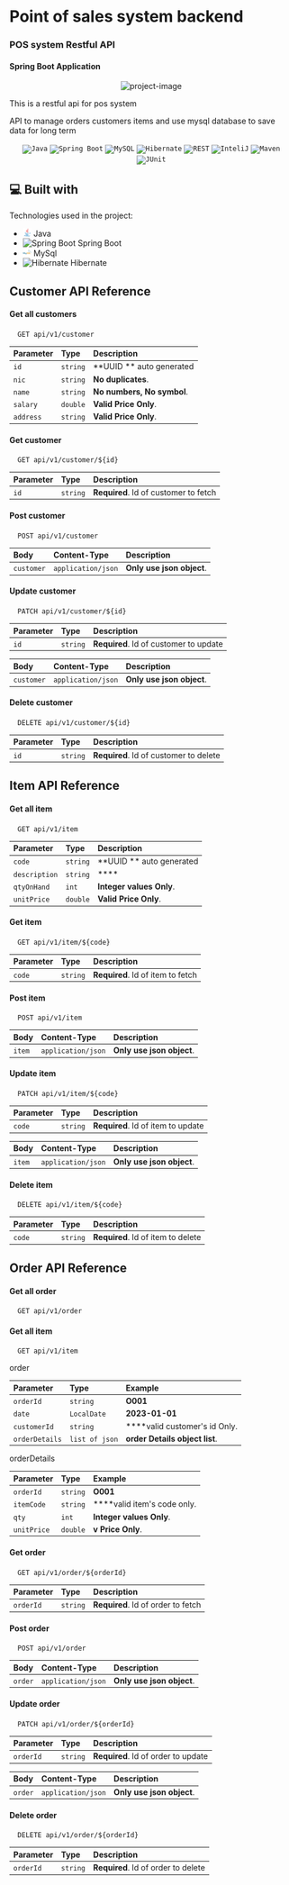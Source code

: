# Point of sales system backend

### POS system Restful API

#### Spring Boot Application

<p align="center"><img src="https://socialify.git.ci/shamodhaSahan/POS-Backend-Spring-Boot/image?language=1&amp;name=1&amp;owner=1&amp;theme=Light" alt="project-image"></p>

This is a restful api for pos system

API to manage orders customers items and use mysql database to save data for long term


<div align="center">
	<code><img width="50" src="https://user-images.githubusercontent.com/25181517/117201156-9a724800-adec-11eb-9a9d-3cd0f67da4bc.png" alt="Java" title="Java"/></code>
	<code><img width="50" src="https://user-images.githubusercontent.com/25181517/183891303-41f257f8-6b3d-487c-aa56-c497b880d0fb.png" alt="Spring Boot" title="Spring Boot"/></code>
	<code><img width="50" src="https://user-images.githubusercontent.com/25181517/183896128-ec99105a-ec1a-4d85-b08b-1aa1620b2046.png" alt="MySQL" title="MySQL"/></code>
	<code><img width="50" src="https://user-images.githubusercontent.com/25181517/117207493-49665200-adf4-11eb-808e-a9c0fcc2a0a0.png" alt="Hibernate" title="Hibernate"/></code>
	<code><img width="50" src="https://user-images.githubusercontent.com/25181517/192107858-fe19f043-c502-4009-8c47-476fc89718ad.png" alt="REST" title="REST"/></code>
	<code><img width="50" src="https://user-images.githubusercontent.com/25181517/192108890-200809d1-439c-4e23-90d3-b090cf9a4eea.png" alt="InteliJ" title="InteliJ"/></code>
	<code><img width="50" src="https://user-images.githubusercontent.com/25181517/117207242-07d5a700-adf4-11eb-975e-be04e62b984b.png" alt="Maven" title="Maven"/></code>
	<code><img width="50" src="https://user-images.githubusercontent.com/25181517/117533873-484d4480-afef-11eb-9fad-67c8605e3592.png" alt="JUnit" title="JUnit"/></code>
</div>

<h2>💻 Built with</h2>

Technologies used in the project:

*   <img src="https://raw.githubusercontent.com/devicons/devicon/master/icons/java/java-original.svg" alt="java" width="15" /> Java 
*   <img width="15" src="https://user-images.githubusercontent.com/25181517/183891303-41f257f8-6b3d-487c-aa56-c497b880d0fb.png" alt="Spring Boot" title="Spring Boot"/> Spring Boot
*   <img src="https://raw.githubusercontent.com/devicons/devicon/master/icons/mysql/mysql-original-wordmark.svg" alt="mysql" width="15" /> MySql
*   <img width="15" src="https://user-images.githubusercontent.com/25181517/117207493-49665200-adf4-11eb-808e-a9c0fcc2a0a0.png" alt="Hibernate" title="Hibernate"/> Hibernate 

## Customer API Reference

#### Get all customers

```http
  GET api/v1/customer
```

| Parameter | Type     | Description                |
|:----------|:---------|:---------------------------|
| `id`      | `string` | **UUID ** auto generated   |
| `nic`     | `string` | **No duplicates**.         |
| `name`    | `string` | **No numbers, No symbol**. |
| `salary`  | `double` | **Valid Price Only**.      |
| `address` | `string` | **Valid Price Only**.      |

#### Get customer

```http
  GET api/v1/customer/${id}
```

| Parameter | Type     | Description                           |
|:----------|:---------|:--------------------------------------|
| `id`      | `string` | **Required**. Id of customer to fetch |

#### Post customer

```http
  POST api/v1/customer
```

| Body       | Content-Type       | Description               |
|:-----------|:-------------------|:--------------------------|
| `customer` | `application/json` | **Only use json object**. |

#### Update customer

```http
  PATCH api/v1/customer/${id}
```

| Parameter | Type     | Description                            |
|:----------|:---------|:---------------------------------------|
| `id`      | `string` | **Required**. Id of customer to update |

| Body       | Content-Type       | Description               |
|:-----------|:-------------------|:--------------------------|
| `customer` | `application/json` | **Only use json object**. |

#### Delete customer

```http
  DELETE api/v1/customer/${id}
```

| Parameter | Type     | Description                            |
|:----------|:---------|:---------------------------------------|
| `id`      | `string` | **Required**. Id of customer to delete |

## Item API Reference

#### Get all item

```http
  GET api/v1/item
```

| Parameter     | Type     | Description              |
|:--------------|:---------|:-------------------------|
| `code`        | `string` | **UUID ** auto generated |
| `description` | `string` | ****                     |
| `qtyOnHand`   | `int`    | **Integer values Only**. |
| `unitPrice`   | `double` | **Valid Price Only**.    |

#### Get item

```http
  GET api/v1/item/${code}
```

| Parameter | Type     | Description                       |
|:----------|:---------|:----------------------------------|
| `code`    | `string` | **Required**. Id of item to fetch |

#### Post item

```http
  POST api/v1/item
```

| Body   | Content-Type       | Description               |
|:-------|:-------------------|:--------------------------|
| `item` | `application/json` | **Only use json object**. |

#### Update item

```http
  PATCH api/v1/item/${code}
```

| Parameter | Type     | Description                        |
|:----------|:---------|:-----------------------------------|
| `code`    | `string` | **Required**. Id of item to update |

| Body   | Content-Type       | Description               |
|:-------|:-------------------|:--------------------------|
| `item` | `application/json` | **Only use json object**. |

#### Delete item

```http
  DELETE api/v1/item/${code}
```

| Parameter | Type     | Description                        |
|:----------|:---------|:-----------------------------------|
| `code`    | `string` | **Required**. Id of item to delete |

## Order API Reference

#### Get all order

```http
  GET api/v1/order
```

#### Get all item

```http
  GET api/v1/item
```

order

| Parameter | Type | Example                            |
| :-------- | :------- |:-----------------------------------|
| `orderId` | `string` | **O001**                           |
| `date` | `LocalDate` | **2023-01-01**                     |
| `customerId` | `string` | ****valid customer's id Only.      |
| `orderDetails` | `list of json` | **order Details object list**.     |

orderDetails

| Parameter | Type | Example |
| :-------- | :------- | :------------------------- |
| `orderId` | `string` | **O001** |
| `itemCode` | `string` | ****valid item's code only. |
| `qty` | `int` | **Integer values Only**. |
| `unitPrice` | `double` | **v Price Only**. |

#### Get order

```http
  GET api/v1/order/${orderId}
```

| Parameter | Type     | Description                        |
|:----------|:---------|:-----------------------------------|
| `orderId` | `string` | **Required**. Id of order to fetch |

#### Post order

```http
  POST api/v1/order
```

| Body    | Content-Type       | Description               |
|:--------|:-------------------|:--------------------------|
| `order` | `application/json` | **Only use json object**. |

#### Update order

```http
  PATCH api/v1/order/${orderId}
```

| Parameter | Type     | Description                         |
|:----------|:---------|:------------------------------------|
| `orderId` | `string` | **Required**. Id of order to update |

| Body    | Content-Type       | Description               |
|:--------|:-------------------|:--------------------------|
| `order` | `application/json` | **Only use json object**. |

#### Delete order

```http
  DELETE api/v1/order/${orderId}
```

| Parameter | Type     | Description                         |
|:----------|:---------|:------------------------------------|
| `orderId` | `string` | **Required**. Id of order to delete |



